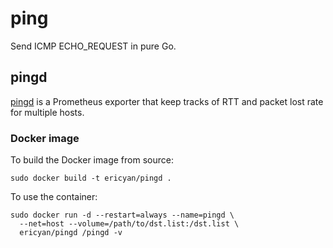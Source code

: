 # ping

Send ICMP ECHO_REQUEST in pure Go.

## pingd

[pingd] is a Prometheus exporter that keep tracks of RTT and packet lost
rate for multiple hosts.

### Docker image

To build the Docker image from source:

```
sudo docker build -t ericyan/pingd .
```

To use the container:

```
sudo docker run -d --restart=always --name=pingd \
  --net=host --volume=/path/to/dst.list:/dst.list \
  ericyan/pingd /pingd -v
```

[pingd]: https://github.com/ericyan/ping/tree/master/cmd/pingd
